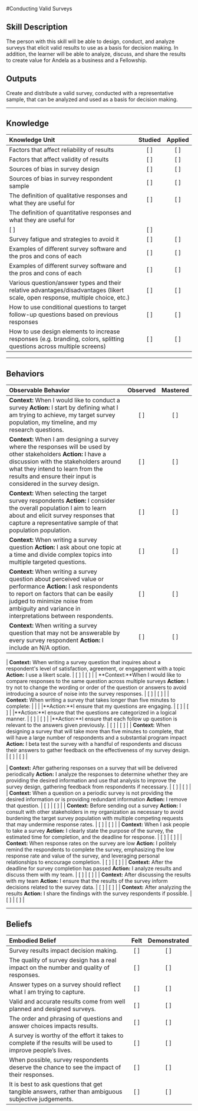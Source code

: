 #Conducting Valid Surveys

Skill Description
----------
The person with this skill will be able to design, conduct, and analyze surveys that elicit valid results to use as a basis for decision making. In addition, the learner will be able to analyze, discuss, and share the results to create value for Andela as a business and a Fellowship.


Outputs
----------
Create and distribute a valid survey, conducted with a representative sample, that can be analyzed and used as a basis for decision making.


----------
## **Knowledge**


| Knowledge Unit   |      Studied      | Applied |
|:-------------|:------------------:|:--------:|
| Factors that affect reliability of results | [ ] | [ ]  |
| Factors that affect validity of results| [ ] | [ ]  |
| Sources of bias in survey design | [ ] | [ ]  |
| Sources of bias in survey respondent sample | [ ] | [ ]  |
| The definition of qualitative responses and what they are useful for | [ ] | [ ]  |
| The definition of quantitative responses and what they are useful for
 | [ ] | [ ]  |
| Survey fatigue and strategies to avoid it | [ ] | [ ]  |
| Examples of different survey software and the pros and cons of each | [ ] | [ ]  |
| Examples of different survey software and the pros and cons of each | [ ] | [ ]  |
| Various question/answer types and their relative advantages/disadvantages (likert scale, open response, multiple choice, etc.)  | [ ] | [ ]  |
| How to use conditional questions to target follow-up questions based on previous responses | [ ] | [ ]  |
| How to use design elements to increase responses (e.g. branding, colors, splitting questions across multiple screens) | [ ] | [ ]  |


----------


## **Behaviors**

| Observable Behavior   |      Observed      | Mastered |
|:-------------|:------------------:|:--------:|
| **Context:** When I would like to conduct a survey **Action:** I start by defining what I am trying to achieve, my target survey population, my timeline, and my research questions. | [ ] | [ ]  |
| **Context:** When I am designing a survey where the responses will be used by other stakeholders **Action:** I have a discussion with the stakeholders around what they intend to learn from the results and ensure their input is considered in the survey design.| [ ] | [ ]  |
| **Context:** When selecting the target survey respondents **Action:** I consider the overall population I aim to learn about and elicit survey responses that capture a representative sample of that population population. | [ ] | [ ]  |
| **Context:** When writing a survey question **Action:** I ask about one topic at a time and divide complex topics into multiple targeted questions. | [ ] | [ ]  |
| **Context:** When writing a survey question about perceived value or performance **Action:** I ask respondents to report on factors that can be easily judged to minimize noise from ambiguity and variance in interpretations between respondents. | [ ] | [ ]  |
| **Context:** When writing a survey question that may not be answerable by every survey respondent **Action:** I include an N/A option. | [ ] | [ ]  |

| **Context:** When writing a survey question that inquires about a respondent's level of satisfaction, agreement, or engagement with a topic **Action:** I use a likert scale. | [ ] | [ ]  |
| **Context:**When I would like to compare responses to the same question across multiple surveys **Action:** I try not to change the wording or order of the question or answers to avoid introducing a source of noise into the survey responses. | [ ] | [ ]  |
| **Context:** When writing a survey that takes longer than five minutes to complete: | | | |**Action:**I ensure that my questions are engaging. | [ ] | [ ]  |
|**Action:**I ensure that the questions are categorized in a logical manner. | [ ] | [ ]  |
|**Action:**I ensure that each follow up question is relevant to the answers given previously. | [ ] | [ ]  |
| **Context:** When designing a survey that will take more than five minutes to complete, that will have a large number of respondents and a substantial program impact **Action:** I beta test the survey with a handful of respondents and discuss their answers to gather feedback on the effectiveness of my survey design. | [ ] | [ ]  |

| **Context:** After gathering responses on a survey that will be delivered periodically **Action:** I analyze the responses to determine whether they are providing the desired information and use that analysis to improve the survey design, gathering feedback from respondents if necessary. | [ ] | [ ]  |
| **Context:** When a question on a periodic survey is not providing the desired information or is providing redundant information **Action:** I remove that question. | [ ] | [ ]  |
| **Context:** Before sending out a survey **Action:** I consult with other stakeholders in my organization as necessary to avoid burdening the target survey population with multiple competing requests that may undermine response rates. | [ ] | [ ]  |
| **Context:** When I ask people to take a survey **Action:** I clearly state the purpose of the survey, the estimated time for completion, and the deadline for response. | [ ] | [ ]  |
| **Context:** When response rates on the survey are low **Action:** I politely remind the respondents to complete the survey, emphasizing the low response rate and value of the survey, and leveraging personal relationships to encourage completion. | [ ] | [ ]  |
| **Context:** After the deadline for survey completion has passed **Action:** I analyze results and discuss them with my team. | [ ] | [ ]  |
| **Context:** After discussing the results with my team **Action:** I ensure that the results of the survey inform decisions related to the survey data. | [ ] | [ ]  |
| **Context:** After analyzing the results **Action:** I share the findings with the survey respondents if possible. | [ ] | [ ]  |

----------


## **Beliefs**


| Embodied Belief   |      Felt      | Demonstrated |
|:-------------|:------------------:|:--------:|
| Survey results impact decision making.  | [ ] | [ ]  |
| The quality of survey design has a real impact on the number and quality of responses.| [ ] | [ ]  |
| Answer types on a survey should reflect what I am trying to capture. | [ ] | [ ]  |
| Valid and accurate results come from well planned and designed surveys. | [ ] | [ ]  |
| The order and phrasing of questions and answer choices impacts results. | [ ] | [ ]  |
| A survey is worthy of the effort it takes to complete if the results will be used to improve people’s lives.| [ ] | [ ]  |
| When possible, survey respondents deserve the chance to see the impact of their responses. | [ ] | [ ]  |
| It is best to ask questions that get tangible answers, rather than ambiguous subjective judgements.  | [ ] | [ ]  |
